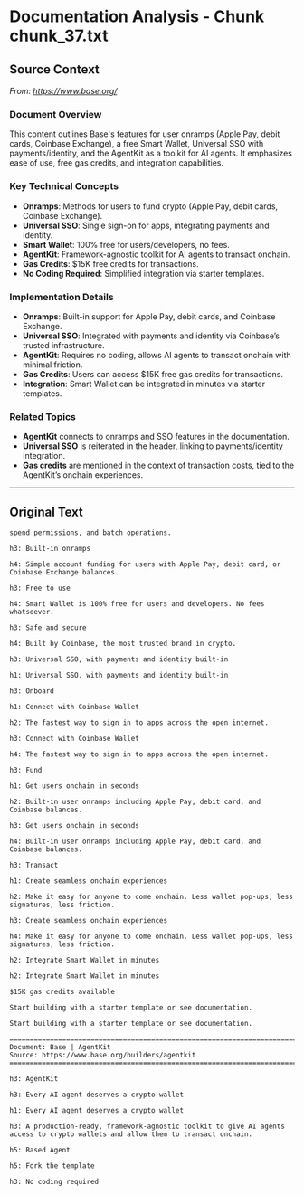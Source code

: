 # Documentation Analysis - Chunk chunk_37.txt

## Source Context
*From: https://www.base.org/*

### Document Overview  
This content outlines Base's features for user onramps (Apple Pay, debit cards, Coinbase Exchange), a free Smart Wallet, Universal SSO with payments/identity, and the AgentKit as a toolkit for AI agents. It emphasizes ease of use, free gas credits, and integration capabilities.  

### Key Technical Concepts  
- **Onramps**: Methods for users to fund crypto (Apple Pay, debit cards, Coinbase Exchange).  
- **Universal SSO**: Single sign-on for apps, integrating payments and identity.  
- **Smart Wallet**: 100% free for users/developers, no fees.  
- **AgentKit**: Framework-agnostic toolkit for AI agents to transact onchain.  
- **Gas Credits**: $15K free credits for transactions.  
- **No Coding Required**: Simplified integration via starter templates.  

### Implementation Details  
- **Onramps**: Built-in support for Apple Pay, debit cards, and Coinbase Exchange.  
- **Universal SSO**: Integrated with payments and identity via Coinbase’s trusted infrastructure.  
- **AgentKit**: Requires no coding, allows AI agents to transact onchain with minimal friction.  
- **Gas Credits**: Users can access $15K free gas credits for transactions.  
- **Integration**: Smart Wallet can be integrated in minutes via starter templates.  

### Related Topics  
- **AgentKit** connects to onramps and SSO features in the documentation.  
- **Universal SSO** is reiterated in the header, linking to payments/identity integration.  
- **Gas credits** are mentioned in the context of transaction costs, tied to the AgentKit’s onchain experiences.

---

## Original Text
```
spend permissions, and batch operations.

h3: Built-in onramps

h4: Simple account funding for users with Apple Pay, debit card, or Coinbase Exchange balances.

h3: Free to use

h4: Smart Wallet is 100% free for users and developers. No fees whatsoever.

h3: Safe and secure

h4: Built by Coinbase, the most trusted brand in crypto.

h3: Universal SSO, with payments and identity built-in

h1: Universal SSO, with payments and identity built-in

h3: Onboard

h1: Connect with Coinbase Wallet

h2: The fastest way to sign in to apps across the open internet.

h3: Connect with Coinbase Wallet

h4: The fastest way to sign in to apps across the open internet.

h3: Fund

h1: Get users onchain in seconds

h2: Built-in user onramps including Apple Pay, debit card, and Coinbase balances.

h3: Get users onchain in seconds

h4: Built-in user onramps including Apple Pay, debit card, and Coinbase balances.

h3: Transact

h1: Create seamless onchain experiences

h2: Make it easy for anyone to come onchain. Less wallet pop-ups, less signatures, less friction.

h3: Create seamless onchain experiences

h4: Make it easy for anyone to come onchain. Less wallet pop-ups, less signatures, less friction.

h2: Integrate Smart Wallet in minutes

h2: Integrate Smart Wallet in minutes

$15K gas credits available

Start building with a starter template or see documentation.

Start building with a starter template or see documentation.

================================================================================
Document: Base | AgentKit
Source: https://www.base.org/builders/agentkit
================================================================================

h3: AgentKit

h3: Every AI agent deserves a crypto wallet

h1: Every AI agent deserves a crypto wallet

h3: A production-ready, framework-agnostic toolkit to give AI agents access to crypto wallets and allow them to transact onchain.

h5: Based Agent

h5: Fork the template

h3: No coding required

```